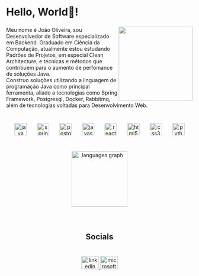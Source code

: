 <h1 align="left">Hello, World👋!</h1>

###

<img align="right" height="200" src="https://github.com/jjoaooliveira.png"  />

###

<p align="left">Meu nome é João Oliveira, sou Desenvolvedor de Software especializado em Backend. Graduado em Ciência da Computação, atualmente estou estudando Padrões de Projetos, em especial Clean Architecture, e técnicas e métodos que contribuem para o aumento de perfomance de soluções Java. <br>Construo soluções utilizando a linguagem de programação Java como principal ferramenta, aliado a tecnologias como Spring Framework, Postgresql, Docker, Rabbitmq, além de tecnologias voltadas para Desenvolvimento Web.</p>

###

<br clear="both">

<div align="center">
  <img src="https://cdn.jsdelivr.net/gh/devicons/devicon/icons/java/java-original.svg" height="33" alt="java logo"  />
  <img width="20" />
  <img src="https://cdn.jsdelivr.net/gh/devicons/devicon/icons/spring/spring-original.svg" height="33" alt="spring logo"  />
  <img width="20" />
  <img src="https://cdn.jsdelivr.net/gh/devicons/devicon/icons/postgresql/postgresql-original.svg" height="33" alt="postgresql logo"  />
  <img width="20" />
  <img src="https://skillicons.dev/icons?i=js" height="33" alt="javascript logo"  />
  <img width="20" />
  <img src="https://cdn.jsdelivr.net/gh/devicons/devicon/icons/react/react-original.svg" height="33" alt="react logo"  />
  <img width="20" />
  <img src="https://cdn.jsdelivr.net/gh/devicons/devicon/icons/html5/html5-original.svg" height="33" alt="html5 logo"  />
  <img width="20" />
  <img src="https://cdn.jsdelivr.net/gh/devicons/devicon/icons/css3/css3-original.svg" height="33" alt="css3 logo"  />
  <img width="20" />
  <img src="https://cdn.jsdelivr.net/gh/devicons/devicon/icons/python/python-original.svg" height="33" alt="python logo"  />
</div>

###

<br clear="both">

<div align="center">
  <img src="https://github-readme-stats.vercel.app/api/top-langs?username=jjoaooliveira&locale=en&hide_title=true&layout=compact&card_width=320&langs_count=6&theme=algolia&hide_border=true" height="150" alt="languages graph"  />
</div>

###

<br clear="both">

<h2 align="center">Socials</h2>

###

<br clear="both">

<div align="center">
  <a href="https://www.linkedin.com/in/jjoaooliveira/" target="_blank">
    <img src="https://raw.githubusercontent.com/maurodesouza/profile-readme-generator/master/src/assets/icons/social/linkedin/default.svg" width="47" height="35" alt="linkedin logo"  />
  </a>
  <a href=" joaooliv11@hotmail.com" target="_blank">
    <img src="https://raw.githubusercontent.com/maurodesouza/profile-readme-generator/master/src/assets/icons/social/microsoft-outlook/default.svg" width="47" height="35" alt="microsoft-outlook logo"  />
  </a>
</div>

###

